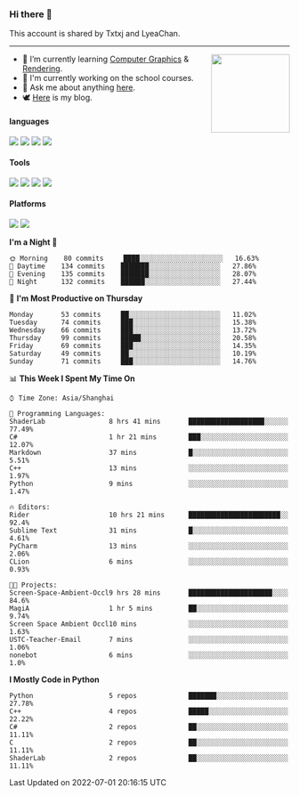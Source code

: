 ### Hi there 👋

This account is shared by Txtxj and LyeaChan.

---

<img align="right" height="141" src="https://github-readme-stats.vercel.app/api?username=txtxj&theme=tokyonight&show_icons=true&count_private=true">

- 🌱 I’m currently learning [Computer Graphics](https://github.com/txtxj/GAMES101) & [Rendering](https://github.com/txtxj/GAMES202).
- 🐶 I'm currently working on the school courses.
- 💬 Ask me about anything [here](https://github.com/txtxj/txtxj/issues).
- 🕊️ [Here](https://txtxj.top) is my blog.

#### languages

![](https://img.shields.io/badge/C++-00599C?logo=cplusplus&logoColor=fff)
![](https://img.shields.io/badge/Python-3e74a2?logo=python&logoColor=fff)
![](https://img.shields.io/badge/C%23-239120?logo=csharp&logoColor=fff)
![](https://img.shields.io/badge/C-A8B9CC?logo=c&logoColor=555)


#### Tools

![](https://img.shields.io/badge/JetBrains-000000?logo=jetbrains&logoColor=fff)
![](https://img.shields.io/badge/SublimeText_3-FF9800?logo=sublimetext&logoColor=fff)
![](https://img.shields.io/badge/UE_4-0E1128?logo=unrealengine&logoColor=fff)
![](https://img.shields.io/badge/unity-FFFFFF?logo=unity&logoColor=000)

#### Platforms

![](https://img.shields.io/badge/Ubuntu_20.04-E95420?logo=ubuntu&logoColor=fff)
![](https://img.shields.io/badge/Windows_10-0078D6?logo=windows&logoColor=fff)


<!--START_SECTION:waka-->
**I'm a Night 🦉** 

```text
🌞 Morning    80 commits     ████░░░░░░░░░░░░░░░░░░░░░   16.63% 
🌆 Daytime    134 commits    ███████░░░░░░░░░░░░░░░░░░   27.86% 
🌃 Evening    135 commits    ███████░░░░░░░░░░░░░░░░░░   28.07% 
🌙 Night      132 commits    ██████░░░░░░░░░░░░░░░░░░░   27.44%

```
📅 **I'm Most Productive on Thursday** 

```text
Monday       53 commits     ██░░░░░░░░░░░░░░░░░░░░░░░   11.02% 
Tuesday      74 commits     ███░░░░░░░░░░░░░░░░░░░░░░   15.38% 
Wednesday    66 commits     ███░░░░░░░░░░░░░░░░░░░░░░   13.72% 
Thursday     99 commits     █████░░░░░░░░░░░░░░░░░░░░   20.58% 
Friday       69 commits     ███░░░░░░░░░░░░░░░░░░░░░░   14.35% 
Saturday     49 commits     ██░░░░░░░░░░░░░░░░░░░░░░░   10.19% 
Sunday       71 commits     ███░░░░░░░░░░░░░░░░░░░░░░   14.76%

```


📊 **This Week I Spent My Time On** 

```text
⌚︎ Time Zone: Asia/Shanghai

💬 Programming Languages: 
ShaderLab                8 hrs 41 mins       ███████████████████░░░░░░   77.49% 
C#                       1 hr 21 mins        ███░░░░░░░░░░░░░░░░░░░░░░   12.07% 
Markdown                 37 mins             █░░░░░░░░░░░░░░░░░░░░░░░░   5.51% 
C++                      13 mins             ░░░░░░░░░░░░░░░░░░░░░░░░░   1.97% 
Python                   9 mins              ░░░░░░░░░░░░░░░░░░░░░░░░░   1.47%

🔥 Editors: 
Rider                    10 hrs 21 mins      ███████████████████████░░   92.4% 
Sublime Text             31 mins             █░░░░░░░░░░░░░░░░░░░░░░░░   4.61% 
PyCharm                  13 mins             ░░░░░░░░░░░░░░░░░░░░░░░░░   2.06% 
CLion                    6 mins              ░░░░░░░░░░░░░░░░░░░░░░░░░   0.93%

🐱‍💻 Projects: 
Screen-Space-Ambient-Occl9 hrs 28 mins       █████████████████████░░░░   84.6% 
MagiA                    1 hr 5 mins         ██░░░░░░░░░░░░░░░░░░░░░░░   9.74% 
Screen Space Ambient Occl10 mins             ░░░░░░░░░░░░░░░░░░░░░░░░░   1.63% 
USTC-Teacher-Email       7 mins              ░░░░░░░░░░░░░░░░░░░░░░░░░   1.06% 
nonebot                  6 mins              ░░░░░░░░░░░░░░░░░░░░░░░░░   1.0%

```

**I Mostly Code in Python** 

```text
Python                   5 repos             ███████░░░░░░░░░░░░░░░░░░   27.78% 
C++                      4 repos             █████░░░░░░░░░░░░░░░░░░░░   22.22% 
C#                       2 repos             ██░░░░░░░░░░░░░░░░░░░░░░░   11.11% 
C                        2 repos             ██░░░░░░░░░░░░░░░░░░░░░░░   11.11% 
ShaderLab                2 repos             ██░░░░░░░░░░░░░░░░░░░░░░░   11.11%

```



 Last Updated on 2022-07-01 20:16:15 UTC
<!--END_SECTION:waka-->
